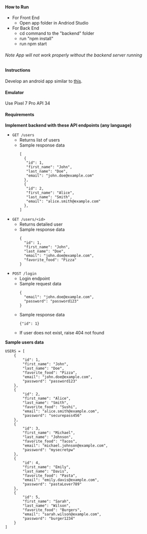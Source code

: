 #### How to Run

- For Front End
  - Open app folder in Andriod Studio
- For Back End 
  - cd command to the "backend" folder
  - run "npm install"
  - run npm start

###### Note App will not work properly without the backend server running

#### Instructions

Develop an android app similar to [this](https://drive.google.com/file/d/1roX9hy1ZzaMzSAdy2XXnRK-CaV3uLcD5/view?usp=sharing).

#### Emulator

Use Pixel 7 Pro API 34

#### Requirements

**Implement backend with these API endpoints (any language)**
- `GET /users`
  - Returns list of users
  - Sample response data
    ```
    [
      {
       "id": 1,
       "first_name": "John",
       "last_name": "Doe",
       "email": "john.doe@example.com"
      },
      {
       "id": 2,
       "first_name": "Alice",
       "last_name": "Smith",
       "email": "alice.smith@example.com"
      },
    ] 
    ```
- `GET /users/<id>`
  - Returns detailed user
  - Sample response data
    ```
    {
      "id": 1,
      "first_name": "John",
      "last_name": "Doe",
      "email": "john.doe@example.com",
      "favorite_food": "Pizza"
    }
    ```
- `POST /login`
  - Login endpoint
  - Sample request data
    ```
    {
      "email": "john.doe@example.com",
      "password": "password123"
    }
    ```
  - Sample response data
    ```
    {"id": 1}
    ```
  - If user does not exist, raise 404 not found

**Sample users data**

```
USERS = [
    {
        "id": 1,
        "first_name": "John",
        "last_name": "Doe",
        "favorite_food": "Pizza",
        "email": "john.doe@example.com",
        "password": "password123"
    },
    {
        "id": 2,
        "first_name": "Alice",
        "last_name": "Smith",
        "favorite_food": "Sushi",
        "email": "alice.smith@example.com",
        "password": "securepass456"
    },
    {
        "id": 3,
        "first_name": "Michael",
        "last_name": "Johnson",
        "favorite_food": "Tacos",
        "email": "michael.johnson@example.com",
        "password": "mysecretpw"
    },
    {
        "id": 4,
        "first_name": "Emily",
        "last_name": "Davis",
        "favorite_food": "Pasta",
        "email": "emily.davis@example.com",
        "password": "pastaLover789"
    },
    {
        "id": 5,
        "first_name": "Sarah",
        "last_name": "Wilson",
        "favorite_food": "Burgers",
        "email": "sarah.wilson@example.com",
        "password": "burger1234"
    }
]
```
